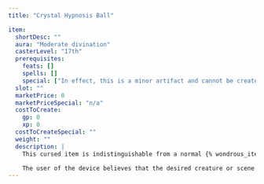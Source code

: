 ```yaml
---
title: "Crystal Hypnosis Ball"

item:
  shortDesc: ""
  aura: "Moderate divination"
  casterLevel: "17th"
  prerequisites:
    feats: []
    spells: []
    special: ["In effect, this is a minor artifact and cannot be created"]
  slot: ""
  marketPrice: 0
  marketPriceSpecial: "n/a"
  costToCreate:
    gp: 0
    xp: 0
  costToCreateSpecial: ""
  weight: ""
  description: |
    This cursed item is indistinguishable from a normal {% wondrous_item_link crystal-ball %}. However, anyone attempting to use the scrying device becomes fascinated for 1d6 minutes, and a telepathic {% spell_link suggestion %} is implanted in his mind (Will DC 19 negates).

    The user of the device believes that the desired creature or scene was viewed, but actually he came under the influence of a powerful wizard, lich, or even some power or being from another plane. Each further use brings the _Crystal Hypnosis Ball_ gazer deeper under the influence of the controller, either as a servant or a tool. Note that throughout this time, the user remains unaware of his subjugation.
---
```

